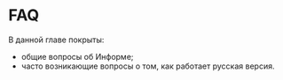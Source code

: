 # FAQ

В данной главе покрыты:
* общие вопросы об Информе;
* часто возникающие вопросы о том, как работает русская версия.